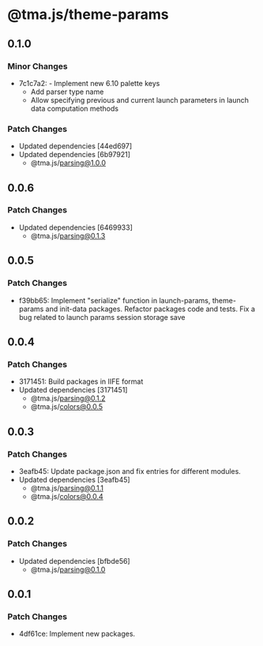 # @tma.js/theme-params

## 0.1.0

### Minor Changes

- 7c1c7a2: - Implement new 6.10 palette keys
  - Add parser type name
  - Allow specifying previous and current launch parameters in launch data computation methods

### Patch Changes

- Updated dependencies [44ed697]
- Updated dependencies [6b97921]
  - @tma.js/parsing@1.0.0

## 0.0.6

### Patch Changes

- Updated dependencies [6469933]
  - @tma.js/parsing@0.1.3

## 0.0.5

### Patch Changes

- f39bb65: Implement "serialize" function in launch-params, theme-params and init-data packages. Refactor packages code and tests. Fix a bug related to launch params session storage save

## 0.0.4

### Patch Changes

- 3171451: Build packages in IIFE format
- Updated dependencies [3171451]
  - @tma.js/parsing@0.1.2
  - @tma.js/colors@0.0.5

## 0.0.3

### Patch Changes

- 3eafb45: Update package.json and fix entries for different modules.
- Updated dependencies [3eafb45]
  - @tma.js/parsing@0.1.1
  - @tma.js/colors@0.0.4

## 0.0.2

### Patch Changes

- Updated dependencies [bfbde56]
  - @tma.js/parsing@0.1.0

## 0.0.1

### Patch Changes

- 4df61ce: Implement new packages.
